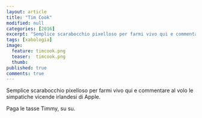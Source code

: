 ```yaml
---
layout: article
title: "Tim Cook"
modified: null
categories: [2016]
excerpt: "Semplice scarabocchio pixelloso per farmi vivo qui e commentare al volo"
tags: [xabologia]
image: 
  feature: timcook.png
  teaser:  timcook.png
  thumb: 
published: true
comments: true
---
```


Semplice scarabocchio pixelloso per farmi vivo qui e commentare al volo le simpatiche vicende irlandesi di Apple. 

Paga le tasse Timmy, su su.